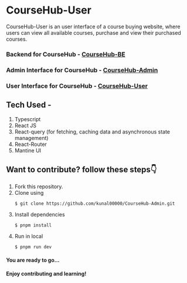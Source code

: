 # CourseHub-User
CourseHub-User is an user interface of a course buying website, where users can view all available courses, purchase and view their purchased courses.

### Backend for CourseHub - [CourseHub-BE](https://github.com/kunal00000/CourseHub-BE)
### Admin Interface for CourseHub - [CourseHub-Admin](https://github.com/kunal00000/CourseHub-Admin)
### User Interface for CourseHub - [CourseHub-User](https://github.com/kunal00000/CourseHub-User)

## Tech Used -
1. Typescript
2. React JS
3. React-query (for fetching, caching data and asynchronous state management)
4. React-Router
5. Mantine UI

## Want to contribute? follow these steps👇
1. Fork this repository.
2. Clone using
   ```
   $ git clone https://github.com/kunal00000/CourseHub-Admin.git
   ```
3. Install dependencies
   ```
   $ pnpm install
   ```
4. Run in local
   ```
   $ pnpm run dev
   ```
   
#### You are ready to go...
#### Enjoy contributing and learning!
